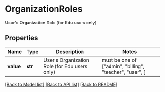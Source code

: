 # OrganizationRoles

User's Organization Role (for Edu users only)

## Properties
Name | Type | Description | Notes
------------ | ------------- | ------------- | -------------
**value** | **str** | User&#39;s Organization Role (for Edu users only) |  must be one of ["admin", "billing", "teacher", "user", ]

[[Back to Model list]](../README.md#documentation-for-models) [[Back to API list]](../README.md#documentation-for-api-endpoints) [[Back to README]](../README.md)


